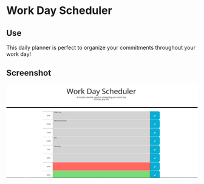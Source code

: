 # Work Day Scheduler 

## Use

This daily planner is perfect to organize your commitments throughout your work day!

## Screenshot
![alt text](Screenshot.PNG)
